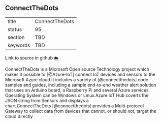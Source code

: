 ## ConnectTheDots


|          |                |
| -------- | -------------- |
| title    | ConnectTheDots |
| status   | 95             |
| section  | TBD            |
| keywords | TBD            |

Link to source in github [:cloud:](https://github.com/cloudmesh/technologies/blob/master/chapters/incomming/abstract-connectthedots.md)



ConnectTheDots is a Microsoft Open source Technology project which makes
it possible to [@Azure-IoT] connect IoT devices and sensors to the
Microsoft Azure cloud.It includes a variety of [@connectthedots] code
samples and guides, including a sample end-to-end weather alert solution
that uses an Arduino board, a Raspberry Pi and several Azure services.
Operating System can be Windows or Linux.Azure IoT Hub coverts the JSON
string from Sensors and displays a
chart.ConnectTheDots [@connectthedots] provides a Multi-protocol Gateway
to collect data from devices that cannot, or should not, target the
cloud directly
